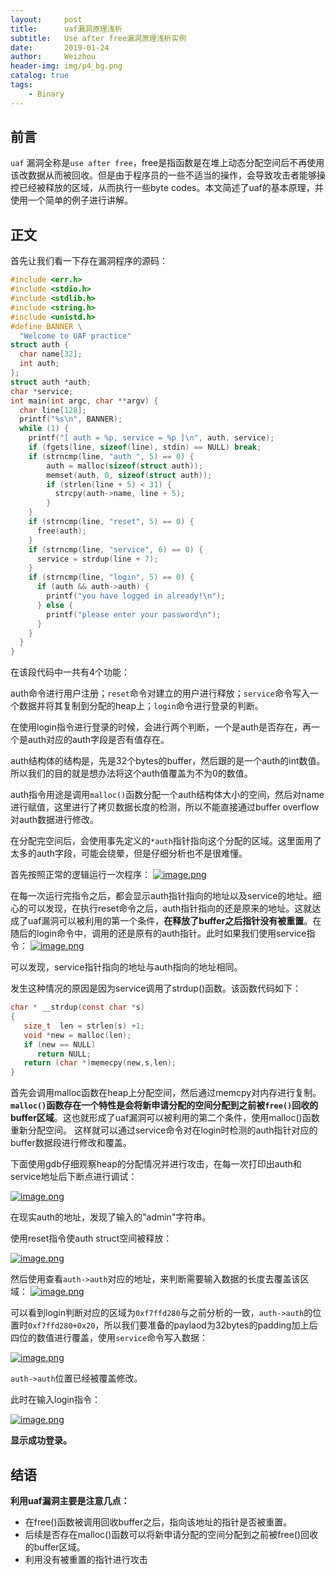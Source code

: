 ```yaml
---
layout:     post
title:      uaf漏洞原理浅析
subtitle:   Use after free漏洞原理浅析实例
date:       2019-01-24
author:     Weizhou
header-img: img/p4_bg.png
catalog: true
tags:
    - Binary
---
```

## 前言
`uaf` 漏洞全称是`use after free`，free是指函数是在堆上动态分配空间后不再使用该改数据从而被回收。但是由于程序员的一些不适当的操作，会导致攻击者能够操控已经被释放的区域，从而执行一些byte codes。本文简述了uaf的基本原理，并使用一个简单的例子进行讲解。

## 正文
首先让我们看一下存在漏洞程序的源码：

```c
#include <err.h>
#include <stdio.h>
#include <stdlib.h>
#include <string.h>
#include <unistd.h>
#define BANNER \
  "Welcome to UAF practice"
struct auth {
  char name[32];
  int auth;
};
struct auth *auth;
char *service;
int main(int argc, char **argv) {
  char line[128];
  printf("%s\n", BANNER);
  while (1) {
    printf("[ auth = %p, service = %p ]\n", auth, service);
    if (fgets(line, sizeof(line), stdin) == NULL) break;
    if (strncmp(line, "auth ", 5) == 0) {
        auth = malloc(sizeof(struct auth));
        memset(auth, 0, sizeof(struct auth));
        if (strlen(line + 5) < 31) {
          strcpy(auth->name, line + 5);
        }
    }
    if (strncmp(line, "reset", 5) == 0) {
      free(auth);
    }
    if (strncmp(line, "service", 6) == 0) {
      service = strdup(line + 7);
    }
    if (strncmp(line, "login", 5) == 0) {
      if (auth && auth->auth) {
        printf("you have logged in already!\n");
      } else {
        printf("please enter your password\n");
      }
    }
  }
}
```

在该段代码中一共有4个功能：

auth命令进行用户注册；`reset`命令对建立的用户进行释放；`service`命令写入一个数据并将其复制到分配的heap上；`login`命令进行登录的判断。

在使用login指令进行登录的时候，会进行两个判断，一个是auth是否存在，再一个是auth对应的auth字段是否有值存在。

auth结构体的结构是，先是32个bytes的buffer，然后跟的是一个auth的int数值。所以我们的目的就是想办法将这个auth值覆盖为不为0的数值。

auth指令用途是调用`malloc()`函数分配一个auth结构体大小的空间，然后对name进行赋值，这里进行了拷贝数据长度的检测，所以不能直接通过buffer overflow对auth数据进行修改。

在分配完空间后，会使用事先定义的`*auth`指针指向这个分配的区域。这里面用了太多的auth字段，可能会绕晕，但是仔细分析也不是很难懂。

首先按照正常的逻辑运行一次程序：
[![image.png](https://i.postimg.cc/BbFkx44K/image.png)](https://postimg.cc/hQS2nFJD)

在每一次运行完指令之后，都会显示auth指针指向的地址以及service的地址。细心的可以发现，在执行reset命令之后，auth指针指向的还是原来的地址。这就达成了uaf漏洞可以被利用的第一个条件，**在释放了buffer之后指针没有被重置**。在随后的login命令中，调用的还是原有的auth指针。此时如果我们使用service指令：
[![image.png](https://i.postimg.cc/SKKPgWmq/image.png)](https://postimg.cc/QFRStKBn)

可以发现，service指针指向的地址与auth指向的地址相同。

发生这种情况的原因是因为service调用了strdup()函数。该函数代码如下：

```c
char * __strdup(const char *s)
{
   size_t  len = strlen(s) +1;
   void *new = malloc(len);
   if (new == NULL)
      return NULL;
   return (char *)memecpy(new,s,len);
}
```

首先会调用malloc函数在heap上分配空间，然后通过memcpy对内存进行复制。
**`malloc()`函数存在一个特性是会将新申请分配的空间分配到之前被`free()`回收的buffer区域**。这也就形成了uaf漏洞可以被利用的第二个条件，使用malloc()函数重新分配空间。
这样就可以通过service命令对在login时检测的auth指针对应的buffer数据段进行修改和覆盖。

下面使用gdb仔细观察heap的分配情况并进行攻击，在每一次打印出auth和service地址后下断点进行调试：

[![image.png](https://i.postimg.cc/sXQNrsBN/image.png)](https://postimg.cc/7G4V1vn3)

在现实auth的地址，发现了输入的"admin"字符串。

使用reset指令使auth struct空间被释放：

[![image.png](https://i.postimg.cc/rs5ZDjNG/image.png)](https://postimg.cc/9wFYSGSz)


然后使用查看`auth->auth`对应的地址，来判断需要输入数据的长度去覆盖该区域：
[![image.png](https://i.postimg.cc/bJ7FYWkN/image.png)](https://postimg.cc/tZzz2rBL)

可以看到login判断对应的区域为`0xf7ffd280`与之前分析的一致，`auth->auth`的位置时`0xf7ffd280+0x20`，所以我们要准备的paylaod为32bytes的padding加上后四位的数值进行覆盖，使用`service`命令写入数据：

[![image.png](https://i.postimg.cc/BQGwrWJm/image.png)](https://postimg.cc/Z0VcNMBN)

`auth->auth`位置已经被覆盖修改。

此时在输入login指令：

[![image.png](https://i.postimg.cc/rFCYchmM/image.png)](https://postimg.cc/N5Fxkkmz)

**显示成功登录。**

## 结语

**利用uaf漏洞主要是注意几点：**
- 在free()函数被调用回收buffer之后，指向该地址的指针是否被重置。
- 后续是否存在malloc()函数可以将新申请分配的空间分配到之前被free()回收的buffer区域。
- 利用没有被重置的指针进行攻击
